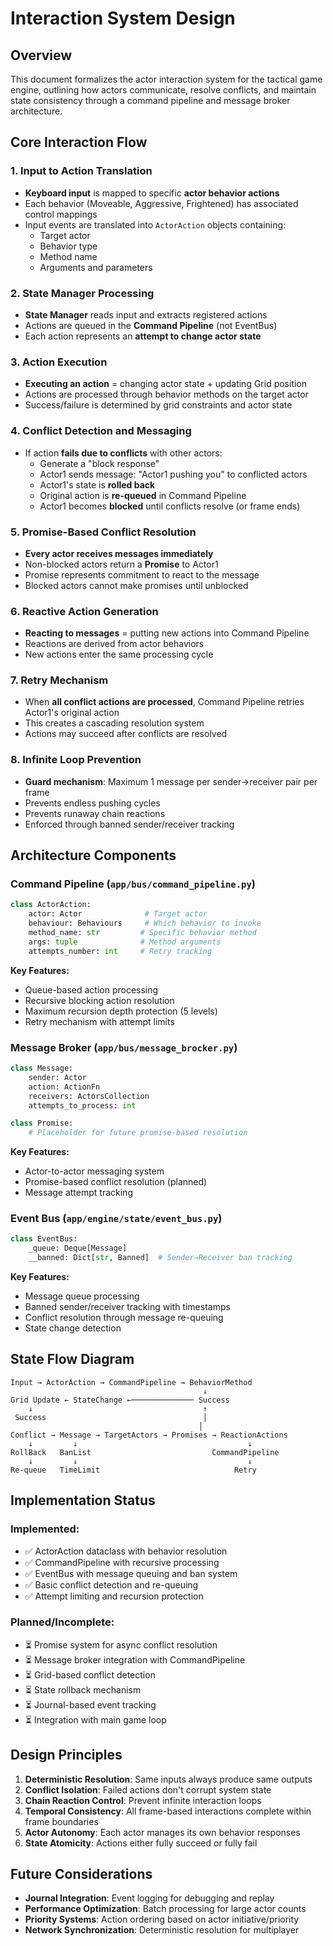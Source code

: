 # Interaction System Design

## Overview

This document formalizes the actor interaction system for the tactical game engine, outlining how actors communicate, resolve conflicts, and maintain state consistency through a command pipeline and message broker architecture.

## Core Interaction Flow

### 1. Input to Action Translation
- **Keyboard input** is mapped to specific **actor behavior actions**
- Each behavior (Moveable, Aggressive, Frightened) has associated control mappings
- Input events are translated into `ActorAction` objects containing:
  - Target actor
  - Behavior type
  - Method name
  - Arguments and parameters

### 2. State Manager Processing  
- **State Manager** reads input and extracts registered actions
- Actions are queued in the **Command Pipeline** (not EventBus)
- Each action represents an **attempt to change actor state**

### 3. Action Execution
- **Executing an action** = changing actor state + updating Grid position
- Actions are processed through behavior methods on the target actor
- Success/failure is determined by grid constraints and actor state

### 4. Conflict Detection and Messaging
- If action **fails due to conflicts** with other actors:
  - Generate a "block response" 
  - Actor1 sends message: "Actor1 pushing you" to conflicted actors
  - Actor1's state is **rolled back**
  - Original action is **re-queued** in Command Pipeline
  - Actor1 becomes **blocked** until conflicts resolve (or frame ends)

### 5. Promise-Based Conflict Resolution
- **Every actor receives messages immediately**
- Non-blocked actors return a **Promise** to Actor1
- Promise represents commitment to react to the message
- Blocked actors cannot make promises until unblocked

### 6. Reactive Action Generation
- **Reacting to messages** = putting new actions into Command Pipeline
- Reactions are derived from actor behaviors
- New actions enter the same processing cycle

### 7. Retry Mechanism
- When **all conflict actions are processed**, Command Pipeline retries Actor1's original action
- This creates a cascading resolution system
- Actions may succeed after conflicts are resolved

### 8. Infinite Loop Prevention
- **Guard mechanism**: Maximum 1 message per sender→receiver pair per frame
- Prevents endless pushing cycles
- Prevents runaway chain reactions
- Enforced through banned sender/receiver tracking

## Architecture Components

### Command Pipeline (`app/bus/command_pipeline.py`)
```python
class ActorAction:
    actor: Actor              # Target actor
    behaviour: Behaviours     # Which behavior to invoke  
    method_name: str         # Specific behavior method
    args: tuple              # Method arguments
    attempts_number: int     # Retry tracking
```

**Key Features:**
- Queue-based action processing
- Recursive blocking action resolution
- Maximum recursion depth protection (5 levels)
- Retry mechanism with attempt limits

### Message Broker (`app/bus/message_brocker.py`)
```python
class Message:
    sender: Actor
    action: ActionFn
    receivers: ActorsCollection
    attempts_to_process: int

class Promise:
    # Placeholder for future promise-based resolution
```

**Key Features:**
- Actor-to-actor messaging system
- Promise-based conflict resolution (planned)
- Message attempt tracking

### Event Bus (`app/engine/state/event_bus.py`)
```python
class EventBus:
    _queue: Deque[Message]
    __banned: Dict[str, Banned]  # Sender→Receiver ban tracking
```

**Key Features:**
- Message queue processing
- Banned sender/receiver tracking with timestamps
- Conflict resolution through message re-queuing
- State change detection

## State Flow Diagram

```
Input → ActorAction → CommandPipeline → BehaviorMethod
                                           ↓
Grid Update ← StateChange ←────────────── Success
    ↓                                      ↑
 Success                                   │
                                          │
Conflict → Message → TargetActors → Promises → ReactionActions
    ↓         ↓                                      ↓
RollBack   BanList                           CommandPipeline
    ↓         ↓                                      ↓
Re-queue   TimeLimit                              Retry
```

## Implementation Status

### Implemented:
- ✅ ActorAction dataclass with behavior resolution
- ✅ CommandPipeline with recursive processing
- ✅ EventBus with message queuing and ban system
- ✅ Basic conflict detection and re-queuing
- ✅ Attempt limiting and recursion protection

### Planned/Incomplete:
- ⏳ Promise system for async conflict resolution  
- ⏳ Message broker integration with CommandPipeline
- ⏳ Grid-based conflict detection
- ⏳ State rollback mechanism
- ⏳ Journal-based event tracking
- ⏳ Integration with main game loop

## Design Principles

1. **Deterministic Resolution**: Same inputs always produce same outputs
2. **Conflict Isolation**: Failed actions don't corrupt system state
3. **Chain Reaction Control**: Prevent infinite interaction loops
4. **Temporal Consistency**: All frame-based interactions complete within frame boundaries
5. **Actor Autonomy**: Each actor manages its own behavior responses
6. **State Atomicity**: Actions either fully succeed or fully fail

## Future Considerations

- **Journal Integration**: Event logging for debugging and replay
- **Performance Optimization**: Batch processing for large actor counts  
- **Priority Systems**: Action ordering based on actor initiative/priority
- **Network Synchronization**: Deterministic resolution for multiplayer